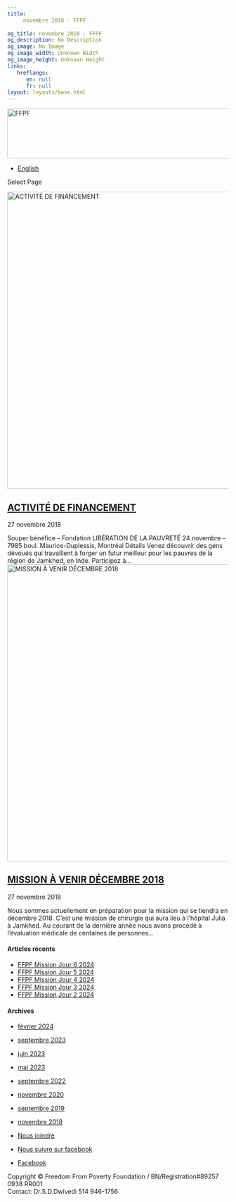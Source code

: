 ```yaml
---
title: 
     novembre 2018 - FFPF
    
og_title: novembre 2018 - FFPF
og_description: No Description
og_image: No Image
og_image_width: Unknown Width
og_image_height: Unknown Height
links:
   hreflangs:
      en: null
      fr: null
layout: layouts/base.html
---
```

[ <img src='/wp-content/uploads/2018/10/logo-ffpf.webp' width='505'
height='113' alt='FFPF' /> ](/sponsorship-tag/surgery/)

  * [ English ]( /article/2018/11/)

[ ]( )

Select Page

[ <img src='/wp-content/uploads/2018/10/Family-04.webp' width='1080'
height='675' alt='ACTIVITÉ DE FINANCEMENT' /> ](/fr)

##  [ ACTIVITÉ DE FINANCEMENT ](/fr)

27 novembre 2018

Souper bénéfice – Fondation LIBÉRATION DE LA PAUVRETÉ 24 novembre – 7985 boul.
Maurice-Duplessis, Montréal Détails Venez découvrir des gens dévoués qui
travaillent à forger un futur meilleur pour les pauvres de la région de
Jamkhed, en Inde. Participez à...  [ <img src='/wp-
content/uploads/2018/10/GenevieveCote-Operating-1080x675.webp' width='1080'
height='675' alt='MISSION À VENIR DÉCEMBRE 2018' /> ](/fr)

##  [ MISSION À VENIR DÉCEMBRE 2018 ](/fr)

27 novembre 2018

Nous sommes actuellement en préparation pour la mission qui se tiendra en
décembre 2018. C’est une mission de chirurgie qui aura lieu à l’hôpital Julia
à Jamkhed. Au courant de la dernière année nous avons procédé à l’évaluation
médicale de centaines de personnes...

####  Articles récents

  * [ FFPF Mission Jour 6 2024 ]( /fr/article/2024/02/09/ffpf-mission-jour-6-2024/)
  * [ FFPF Mission Jour 5 2024 ](/fr)
  * [ FFPF Mission Jour 4 2024 ]( /fr/article/2024/02/08/mission-ffpf-2024-jour-4/)
  * [ FFPF Mission Jour 3 2024 ]( /fr/article/2024/02/06/mission-ffpf-2023-jour-3/)
  * [ FFPF Mission Jour 2 2024 ]( /fr/article/2024/02/05/mission-ffpf-2024-jour-2/)

####  Archives

  * [ février 2024 ]( /article/2024/02/)
  * [ septembre 2023 ]( /article/2023/09/)
  * [ juin 2023 ]( /article/2023/06/)
  * [ mai 2023 ]( /article/2023/05/)
  * [ septembre 2022 ]( /article/2022/09/)
  * [ novembre 2020 ]( /article/2020/11/)
  * [ septembre 2019 ]( /article/2019/09/)
  * [ novembre 2018 ](index.html)

  * [ Nous joindre ](/fr/nous-joindre/)
  * [ Nous suivre sur facebook ](https://www.facebook.com/freedomfrompoverty/)

  * [ Facebook  ](https://www.facebook.com/freedomfrompoverty/)

Copyright © Freedom From Poverty Foundation / BN/Registration#89257 0938 RR001  
Contact: Dr.S.D.Dwivedi 514 946-1756

